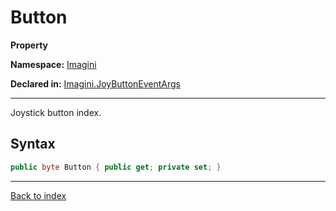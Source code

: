 # Button

**Property**

**Namespace:** [Imagini](Imagini.md)

**Declared in:** [Imagini.JoyButtonEventArgs](Imagini.JoyButtonEventArgs.md)

------



Joystick button index.


## Syntax

```csharp
public byte Button { public get; private set; }
```

------

[Back to index](index.md)